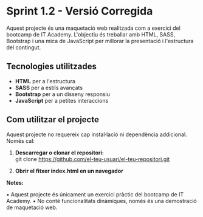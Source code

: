 # Sprint 1.2 - Versió Corregida  

Aquest projecte és una maquetació web realitzada com a exercici del bootcamp de IT Academy. L'objectiu és treballar amb HTML, SASS, Bootstrap i una mica de JavaScript per millorar la presentació i l'estructura del contingut.  

## Tecnologies utilitzades  
- **HTML** per a l'estructura  
- **SASS** per a estils avançats  
- **Bootstrap** per a un disseny responsiu  
- **JavaScript** per a petites interaccions  

## Com utilitzar el projecte  
Aquest projecte no requereix cap instal·lació ni dependència addicional. Només cal:  

1. **Descarregar o clonar el repositori:**  
   git clone https://github.com/el-teu-usuari/el-teu-repositori.git

2. **Obrir el fitxer index.html en un navegador**

**Notes:**

• Aquest projecte és únicament un exercici pràctic del bootcamp de IT Academy.
• No conté funcionalitats dinàmiques, només és una demostració de maquetació web.